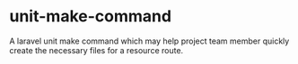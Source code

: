 # unit-make-command

A laravel unit make command which may help project team member quickly create the necessary files for a resource route.